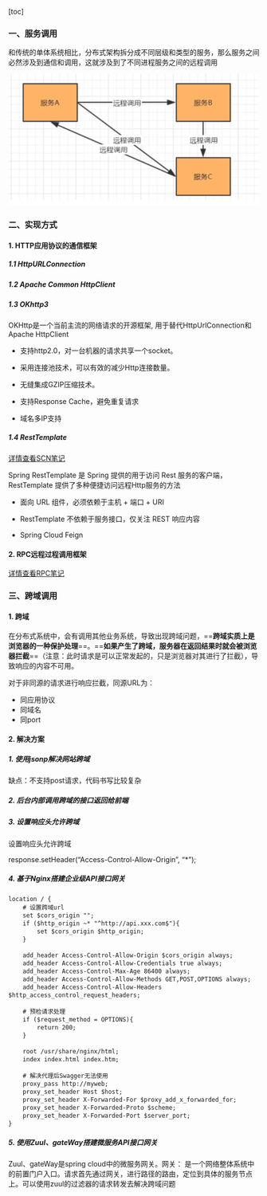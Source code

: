 [toc]

### 一、服务调用

和传统的单体系统相比，分布式架构拆分成不同层级和类型的服务，那么服务之间必然涉及到通信和调用，这就涉及到了不同进程服务之间的远程调用

![image-20210825094824059](images/image-20210825094824059.png)

### 二、实现方式

#### 1. HTTP应用协议的通信框架

##### 1.1 HttpURLConnection 

##### 1.2 Apache Common HttpClient

##### 1.3 OKhttp3

OKHttp是一个当前主流的网络请求的开源框架, 用于替代HttpUrlConnection和Apache HttpClient

- 支持http2.0，对一台机器的请求共享一个socket。

- 采用连接池技术，可以有效的减少Http连接数量。

- 无缝集成GZIP压缩技术。

- 支持Response Cache，避免重复请求

- 域名多IP支持

##### 1.4 RestTemplate

[详情查看SCN笔记](../微服务架构/SCN/。。。。)

Spring RestTemplate 是 Spring 提供的用于访问 Rest 服务的客户端，RestTemplate 提供了多种便捷访问远程Http服务的方法

- 面向 URL 组件，必须依赖于主机 + 端口 + URI

- RestTemplate 不依赖于服务接口，仅关注 REST 响应内容

- Spring Cloud Feign

#### 2. RPC远程过程调用框架

[详情查看RPC笔记](../SOA-分布式/Dubbo-RPC框架/什么是RPC？)

### 三、跨域调用

#### 1. 跨域

在分布式系统中，会有调用其他业务系统，导致出现跨域问题，==**跨域实质上是浏览器的一种保护处理**==。==**如果产生了跨域，服务器在返回结果时就会被浏览器拦截**==（注意：此时请求是可以正常发起的，只是浏览器对其进行了拦截），导致响应的内容不可用。

对于非同源的请求进行响应拦截，同源URL为：

- 同应用协议
- 同域名
- 同port

#### 2. 解决方案

##### 1. 使用jsonp解决网站跨域

缺点：不支持post请求，代码书写比较复杂

##### 2. 后台内部调用跨域的接口返回给前端

##### 3. 设置响应头允许跨域

设置响应头允许跨域

response.setHeader(“Access-Control-Allow-Origin”, “*”); 

##### 4. 基于Nginx搭建企业级API接口网关

```
location / {
	# 设置跨域url
	set $cors_origin "";
	if ($http_origin ~* "^http://api.xxx.com$"){
        set $cors_origin $http_origin;
	}

    add_header Access-Control-Allow-Origin $cors_origin always;
    add_header Access-Control-Allow-Credentials true always;
    add_header Access-Control-Max-Age 86400 always;
    add_header Access-Control-Allow-Methods GET,POST,OPTIONS always;
    add_header Access-Control-Allow-Headers $http_access_control_request_headers;

	# 预检请求处理
	if ($request_method = OPTIONS){
        return 200;
	}

    root /usr/share/nginx/html;
    index index.html index.htm;

    # 解决代理后Swagger无法使用
    proxy_pass http://myweb;
    proxy_set_header Host $host;
    proxy_set_header X-Forwarded-For $proxy_add_x_forwarded_for;
    proxy_set_header X-Forwarded-Proto $scheme;
    proxy_set_header X-Forwarded-Port $server_port;
}
```



##### 5. 使用Zuul、gateWay搭建微服务API接口网关

Zuul、gateWay是spring cloud中的微服务网关。网关： 是一个网络整体系统中的前置门户入口。请求首先通过网关，进行路径的路由，定位到具体的服务节点上。可以使用zuul的过滤器的请求转发去解决跨域问题









